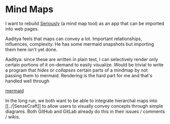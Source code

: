 # Mind Maps

I want to rebuild [Seriously](https://seriouslythink.com) (a mind map tool) as an app that can be imported into web pages.  

Aaditya feels that maps can convey a lot. Important relationships, influences, complexity. He has some mermaid snapshots but importing them here isn't yet done.

Aaditya: since these are written in plain text, I can selectively render only certain portions of it on-demand to easily visualize. Would be trivial to write a program that _hides_ or _collapses_ certain parts of a mindmap by not passing them to mermaid. Rendering is the hard part for me and that's handled well through 

[mermaid](https://mermaid.live/)  

In the long run, we both want to be able to integrate hierarchal maps into [[../|SenseCraft]] to allow users to visually convey concepts through simple diagrams. Both GitHub and GitLab already do this in their issues / comments / wikis.
